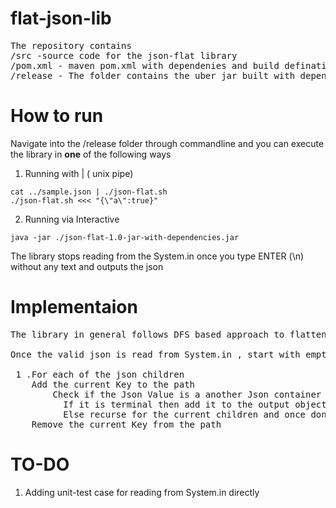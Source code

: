# flat-json-lib
<pre>
The repository contains
/src -source code for the json-flat library
/pom.xml - maven pom.xml with dependenies and build defination
/release - The folder contains the uber jar built with dependencies along with a helper shell script
</pre>
# How to run

Navigate into the /release folder through commandline and you can execute the library in <b>one</b> of the following ways
1. Running with | ( unix pipe) 
```
cat ../sample.json | ./json-flat.sh 
./json-flat.sh <<< "{\"a\":true}"
```
2. Running via Interactive

```
java -jar ./json-flat-1.0-jar-with-dependencies.jar
```
The library stops reading from the System.in once you type ENTER (\n) without any text and outputs the json

# Implementaion

<pre>
The library in general follows DFS based approach to flatten the nested json structure. <br />  
Once the valid json is read from System.in , start with empty path list  <br /> 
 1 .For each of the json children
 	Add the current Key to the path
		Check if the Json Value is a another Json container or terminal node, 
		  If it is terminal then add it to the output object with key as all the elements from the path list seen till now
		  Else recurse for the current children and once done remove
	Remove the current Key from the path
</pre>

# TO-DO
1. Adding  unit-test case for reading from System.in directly
